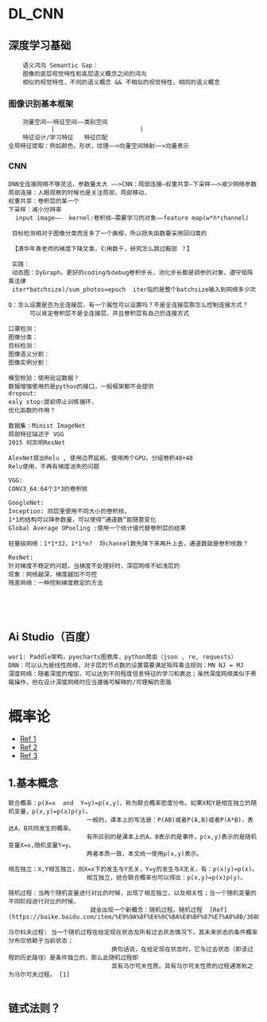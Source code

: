 # DL_CNN

## 深度学习基础
        语义鸿沟 Semantic Gap：
        图像的底层视觉特性和高层语义概念之间的鸿沟
        相似的视觉特性，不同的语义概念 && 不相似的视觉特性，相同的语义概念
### 图像识别基本框架
        测量空间——特征空间——类别空间
                |                        |
        特征设计/学习特征   特征匹配
    全局特征提取：例如颜色，形状，纹理——>向量空间映射——>向量表示
### CNN
```
DNN全连接网络不够灵活，参数量太大 ——>CNN：局部连接—权重共享—下采样——>减少网络参数
局部连接：人眼观察的时候也是关注局部，局部移动，
权重共享：卷积层的某一个
下采样：减小分辨率
  input image——  kernel:卷积核—需要学习的对象——feature map(w*h*channel)
  
 目标检测相对于图像分类而言多了一个画框，所以损失函数要采用回归类的
 
 【清华年青老师的梯度下降文章，引用数千，研究怎么跳过鞍部 ？】
 
 实践：
 动态图：DyGraph，更好的coding与debug卷积步长，池化步长都是调参的对象，遵守矩阵乘法律
 iter*batchsize)/sum_photos=epoch  iter指的是整个batchsize输入到网络多少次

Q：怎么设置是否为全连接层，有一个属性可以设置吗？不是全连接层那怎么控制连接方式？
      可以肯定卷积层不是全连接层，并且卷积层有自己的连接方式
      
口罩检测：
图像分类：
目标检测：
图像语义分割：
图像实例分割：

模型校验：使用验证数据？
数据增强使用的是python的接口，一般框架都不会提供
dropout:
ealy stop:提前停止训练循环，
优化函数的作用？ 

数据集：Minist ImageNet
局部特征描述子 VGG  
2015 何凯明ResNet

AlexNet提出Relu , 使用边界延拓，使用两个GPU，分组卷积48+48
Relu使用，不再有梯度消失的问题

VGG:
CONV3_64:64个3*3的卷积核

GoogleNet:
Inception: 同层里使用不同大小的卷积核，
1*1的结构可以降参数量，可以使得“通道数”能随意变化
Global Average OPooling :使用一个统计值代替卷积层的结果

轻量级网络：1*1*32，1*1*n?  将channel数先降下来再升上去，通道数就是卷积核数？

ResNet:
针对梯度不稳定的问题，当梯度不处理好时，深层网络不如浅层的
现象：网络越深，梯度越加不可控
残差网络：一种控制梯度稳定的方法



 

```

## Ai Studio（百度）

```
wor1: Paddle架构，pyecharts图表库，python爬虫（json , re, requests）
DNN：可以认为是线性网络，对于层的节点数的设置需要满足矩阵乘法规则：MN NJ = MJ
深度网络：随着深度的增加，可以达到不同程度信息特征的学习和表达；虽然深度网络类似于黑箱操作，但在设计深度网络时应当遵循可解释的/可理解的思路

```

# 概率论

- [Ref 1](https://www.cnblogs.com/ycwang16/p/5995702.html) 
- [Ref 2](https://blog.csdn.net/renhaofan/article/details/82144274)
- [Ref 3](https://blog.csdn.net/renhaofan/article/details/82415167)

## 1.基本概念
```
联合概率：p(X=x  and  Y=y)=p(x,y)，称为联合概率密度分布。如果X和Y是相互独立的随机变量，p(x,y)=p(x)p(y)。
                      一般的，课本上的写法是：P(AB)或者P(A,B)或者P(A*B)，表达A，B共同发生的概率。
                      有所区别的是课本上的A，B表示的是事件，p(x,y)表示的是随机变量X=x,随机变量Y=y。
                      两者本质一致，本文统一使用p(x,y)表示。
                       
相互独立：X,Y相互独立，则X=x下的发生与Y无关，Y=y的发生与X无关，有：p(x|y)=p(x)。
                      相互独立，结合联合概率也可以得出：p(x,y)=p(x)p(y)。
                       
随机过程：当两个随机变量进行对比的时候，出现了相互独立，以及相关性；当一个随机变量的不同阶段进行对比的时候，
                       就会出现一个新概念：随机过程。随机过程  [Ref](https://baike.baidu.com/item/%E9%9A%8F%E6%9C%BA%E8%BF%87%E7%A8%8B/368895)
  
马尔科夫过程: 当一个随机过程在给定现在状态及所有过去状态情况下，其未来状态的条件概率分布仅依赖于当前状态；
                             换句话说，在给定现在状态时，它与过去状态（即该过程的历史路径）是条件独立的，那么此随机过程即
                             具有马尔可夫性质。具有马尔可夫性质的过程通常称之为马尔可夫过程。 [1]
                       
```
## 链式法则？
